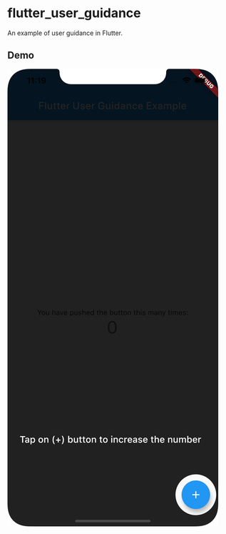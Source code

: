 # flutter_user_guidance

An example of user guidance in Flutter.

## Demo

[![PREVIEW](./PREVIEW.png)](https://youtu.be/iFIH_YusrKQ)